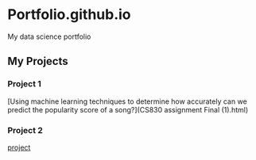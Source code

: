 # Portfolio.github.io
My data science portfolio

## My Projects

### Project 1
[Using machine learning techniques to determine how accurately can we predict the popularity score of a song?](CS830 assignment Final (1).html)

### Project 2
[project](https://github.com/Amaddock18/Portfolio.github.io/blob/58166284ba79b8bebeca9c56017cb49bef78a645/CS830%20Assessment%202.ipynb)
